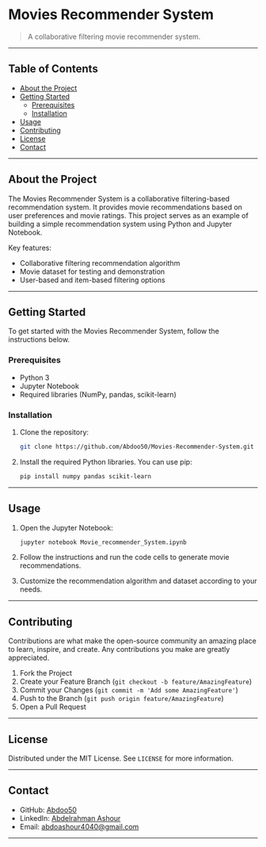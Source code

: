 # Movies Recommender System

> A collaborative filtering movie recommender system.

---

## Table of Contents

- [About the Project](#about-the-project)
- [Getting Started](#getting-started)
  - [Prerequisites](#prerequisites)
  - [Installation](#installation)
- [Usage](#usage)
- [Contributing](#contributing)
- [License](#license)
- [Contact](#contact)

---

## About the Project

The Movies Recommender System is a collaborative filtering-based recommendation system. It provides movie recommendations based on user preferences and movie ratings. This project serves as an example of building a simple recommendation system using Python and Jupyter Notebook.

Key features:
- Collaborative filtering recommendation algorithm
- Movie dataset for testing and demonstration
- User-based and item-based filtering options

---

## Getting Started

To get started with the Movies Recommender System, follow the instructions below.

### Prerequisites

- Python 3
- Jupyter Notebook
- Required libraries (NumPy, pandas, scikit-learn)

### Installation

1. Clone the repository:

   ```sh
   git clone https://github.com/Abdoo50/Movies-Recommender-System.git
   ```

2. Install the required Python libraries. You can use pip:

   ```sh
   pip install numpy pandas scikit-learn
   ```

---

## Usage

1. Open the Jupyter Notebook:

   ```sh
   jupyter notebook Movie_recommender_System.ipynb
   ```

2. Follow the instructions and run the code cells to generate movie recommendations.

3. Customize the recommendation algorithm and dataset according to your needs.

---

## Contributing

Contributions are what make the open-source community an amazing place to learn, inspire, and create. Any contributions you make are greatly appreciated.

1. Fork the Project
2. Create your Feature Branch (`git checkout -b feature/AmazingFeature`)
3. Commit your Changes (`git commit -m 'Add some AmazingFeature'`)
4. Push to the Branch (`git push origin feature/AmazingFeature`)
5. Open a Pull Request

---

## License

Distributed under the MIT License. See `LICENSE` for more information.

---

## Contact

- GitHub: [Abdoo50](https://github.com/Abdoo50)
- LinkedIn: [Abdelrahman Ashour]([https://www.linkedin.com/in/abdelrahman-ashour/](https://www.linkedin.com/in/abdo-ashour-9467b623a/)https://www.linkedin.com/in/abdo-ashour-9467b623a/)
- Email: abdoashour4040@gmail.com

---

